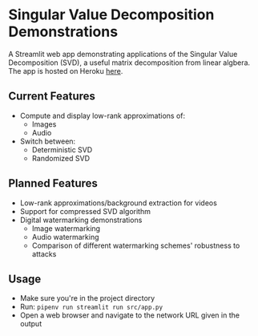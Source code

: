 # Singular Value Decomposition Demonstrations 
A Streamlit web app demonstrating applications of the Singular Value Decomposition (SVD), a useful matrix decomposition from linear algbera. The app is hosted on Heroku [here](svd-demo-icerm.herokuapp.com). 

## Current Features
- Compute and display low-rank approximations of:
  - Images
  - Audio
- Switch between:
  - Deterministic SVD
  - Randomized SVD

## Planned Features
- Low-rank approximations/background extraction for videos
- Support for compressed SVD algorithm
- Digital watermarking demonstrations
  - Image watermarking
  - Audio watermarking
  - Comparison of different watermarking schemes' robustness to attacks

## Usage
- Make sure you're in the project directory
- Run: `pipenv run streamlit run src/app.py`
- Open a web browser and navigate to the network URL given in the output
